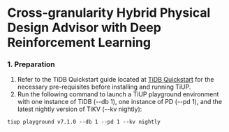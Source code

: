 # Cross-granularity Hybrid Physical Design Advisor with Deep Reinforcement Learning

### 1. Preparation

1. Refer to the TiDB Quickstart guide located at [TiDB Quickstart](https://docs.pingcap.com/tidb/dev/quick-start-with-tidb) for the necessary pre-requisites before installing and running TiUP.
2. Run the following command to launch a TiUP playground environment with one instance of TiDB (--db 1), one instance of PD (--pd 1), and the latest nightly version of TiKV (--kv nightly):
```shell
tiup playground v7.1.0 --db 1 --pd 1 --kv nightly
```